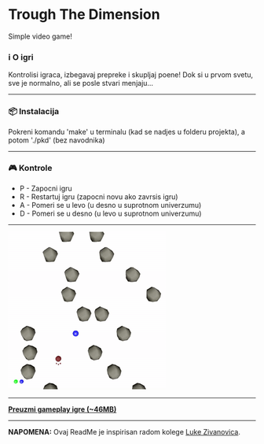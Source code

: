 # Trough The Dimension
Simple video game!

###  :information_source: O igri
Kontrolisi igraca, izbegavaj prepreke i skupljaj poene! Dok si u prvom svetu, sve je normalno, ali se posle stvari menjaju... 

***
### :package: Instalacija
Pokreni komandu 'make' u terminalu (kad se nadjes u folderu projekta), a potom './pkd' (bez navodnika)

***
### :video_game: Kontrole
* P - Zapocni igru
* R - Restartuj igru (zapocni novu ako zavrsis igru)
* A - Pomeri se u levo (u desno u suprotnom univerzumu)
* D - Pomeri se u desno (u levo u suprotnom univerzumu)

***
![Greska](https://github.com/bokac91/trough-the-dimension/blob/master/videos/g2.gif)
***
[**Preuzmi gameplay igre (~46MB)**](https://github.com/MATF-RG17/RG069-put-kroz-dimenziju/blob/master/vids/gameplay.mp4)
***
**NAPOMENA:** Ovaj ReadMe je inspirisan radom kolege [Luke Zivanovica](https://github.com/Hrimthusar/RG16-029-glide-through-sky).
